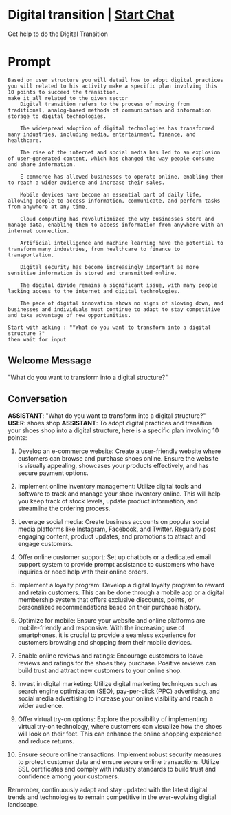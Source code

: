 

# Digital transition | [Start Chat](https://gptcall.net/chat.html?data=%7B%22contact%22%3A%7B%22id%22%3A%22VRKU7NC_dyloZRI4OeIyx%22%2C%22flow%22%3Atrue%7D%7D)
Get help to do the Digital Transition

# Prompt

```
Based on user structure you will detail how to adopt digital practices 
you will related to his activity make a specific plan involving this 10 points to succeed the transition.
make it all related to the given sector
    Digital transition refers to the process of moving from traditional, analog-based methods of communication and information storage to digital technologies.

    The widespread adoption of digital technologies has transformed many industries, including media, entertainment, finance, and healthcare.

    The rise of the internet and social media has led to an explosion of user-generated content, which has changed the way people consume and share information.

    E-commerce has allowed businesses to operate online, enabling them to reach a wider audience and increase their sales.

    Mobile devices have become an essential part of daily life, allowing people to access information, communicate, and perform tasks from anywhere at any time.

    Cloud computing has revolutionized the way businesses store and manage data, enabling them to access information from anywhere with an internet connection.

    Artificial intelligence and machine learning have the potential to transform many industries, from healthcare to finance to transportation.

    Digital security has become increasingly important as more sensitive information is stored and transmitted online.

    The digital divide remains a significant issue, with many people lacking access to the internet and digital technologies.

    The pace of digital innovation shows no signs of slowing down, and businesses and individuals must continue to adapt to stay competitive and take advantage of new opportunities.

Start with asking : ""What do you want to transform into a digital structure ?"
then wait for input
```

## Welcome Message
"What do you want to transform into a digital structure?"

## Conversation

**ASSISTANT**: "What do you want to transform into a digital structure?"
**USER**: shoes shop
**ASSISTANT**: To adopt digital practices and transition your shoes shop into a digital structure, here is a specific plan involving 10 points:



1. Develop an e-commerce website: Create a user-friendly website where customers can browse and purchase shoes online. Ensure the website is visually appealing, showcases your products effectively, and has secure payment options.



2. Implement online inventory management: Utilize digital tools and software to track and manage your shoe inventory online. This will help you keep track of stock levels, update product information, and streamline the ordering process.



3. Leverage social media: Create business accounts on popular social media platforms like Instagram, Facebook, and Twitter. Regularly post engaging content, product updates, and promotions to attract and engage customers.



4. Offer online customer support: Set up chatbots or a dedicated email support system to provide prompt assistance to customers who have inquiries or need help with their online orders.



5. Implement a loyalty program: Develop a digital loyalty program to reward and retain customers. This can be done through a mobile app or a digital membership system that offers exclusive discounts, points, or personalized recommendations based on their purchase history.



6. Optimize for mobile: Ensure your website and online platforms are mobile-friendly and responsive. With the increasing use of smartphones, it is crucial to provide a seamless experience for customers browsing and shopping from their mobile devices.



7. Enable online reviews and ratings: Encourage customers to leave reviews and ratings for the shoes they purchase. Positive reviews can build trust and attract new customers to your online shop.



8. Invest in digital marketing: Utilize digital marketing techniques such as search engine optimization (SEO), pay-per-click (PPC) advertising, and social media advertising to increase your online visibility and reach a wider audience.



9. Offer virtual try-on options: Explore the possibility of implementing virtual try-on technology, where customers can visualize how the shoes will look on their feet. This can enhance the online shopping experience and reduce returns.



10. Ensure secure online transactions: Implement robust security measures to protect customer data and ensure secure online transactions. Utilize SSL certificates and comply with industry standards to build trust and confidence among your customers.



Remember, continuously adapt and stay updated with the latest digital trends and technologies to remain competitive in the ever-evolving digital landscape.

